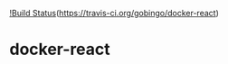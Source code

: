 [!Build Status](https://travis-ci.org/gobingo/docker-react.svg?branch=master)(https://travis-ci.org/gobingo/docker-react)
# docker-react